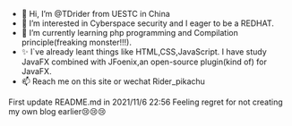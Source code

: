 - 👋 Hi, I’m @TDrider from UESTC in China
- 👀 I’m interested in Cyberspace security and I eager to be a REDHAT.
- 🌱 I’m currently learning php programming and Compilation principle(freaking monster!!!).
- ✨ I`ve already leant things like HTML,CSS,JavaScript.
     I have study JavaFX combined with JFoenix,an open-source plugin(kind of) for JavaFX.
- 📫 Reach me on this site or wechat Rider_pikachu

First update README.md in 2021/11/6 22:56
Feeling regret for not creating my own blog earlier😢😢😢

<!---
TDrider/TDrider is a ✨ special ✨ repository because its `README.md` (this file) appears on your GitHub profile.
You can click the Preview link to take a look at your changes.
--->
